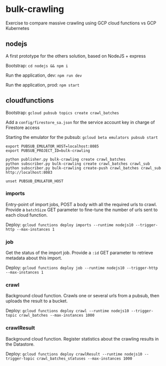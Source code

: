 # bulk-crawling

Exercise to compare massive crawling using GCP cloud functions vs GCP Kubernetes

## nodejs

A first prototype for the others solution, based on NodeJS + express

Bootstrap: `cd nodejs && npm i`

Run the application, dev: `npm run dev`

Run the application, prod: `npm start`

## cloudfunctions

Bootstrap: `gcloud pubsub topics create crawl_batches`

Add a `config/firestore_sa.json` for the service account key in charge of Firestore access

Starting the emulator for the pubsub: `gcloud beta emulators pubsub start`

```
export PUBSUB_EMULATOR_HOST=localhost:8085
export PUBSUB_PROJECT_ID=bulk-crawling
```

```
python publisher.py bulk-crawling create crawl_batches
python subscriber.py bulk-crawling create crawl_batches crawl_sub
python subscriber.py bulk-crawling create-push crawl_batches crawl_sub http://localhost:8083

unset PUBSUB_EMULATOR_HOST
```

### imports

Entry-point of import jobs, POST a body with all the required urls to crawl.
Provide a `batchSize` GET parameter to fine-tune the number of urls sent to each cloud function.

Deploy: `gcloud functions deploy imports --runtime nodejs10 --trigger-http --max-instances 1`

### job

Get the status of the import job. Provide a `:id` GET parameter to retrieve metadata about this import.

Deploy: `gcloud functions deploy job --runtime nodejs10 --trigger-http --max-instances 1`

### crawl

Background cloud function. Crawls one or several urls from a pubsub, then uploads the result
to a bucket.

Deploy: `gcloud functions deploy crawl --runtime nodejs10 --trigger-topic crawl_batches --max-instances 1000`

### crawlResult

Background cloud function. Register statistics about the crawling results in the Datastore.

Deploy: `gcloud functions deploy crawlResult --runtime nodejs10 --trigger-topic crawl_batches_statuses --max-instances 1000`
